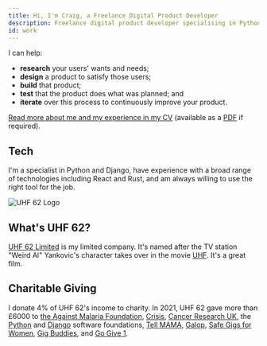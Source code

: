 ```yaml
---
title: Hi, I'm Craig, a Freelance Digital Product Developer
description: Freelance digital product developer specialising in Python and Django. Based in London.
id: work
---
```


I can help:

 * **research** your users' wants and needs;
 * **design** a product to satisfy those users;
 * **build** that product;
 * **test** that the product does what was planned; and
 * **iterate** over this process to continuously improve your product.

[Read more about me and my experience in my CV](/cv) (available as a [PDF](/cv.pdf) if required).

## Tech

I'm a specialist in Python and Django, have experience with a broad range of technologies including React and Rust, and am always willing to use the right tool for the job.

![UHF 62 Logo](https://www.uhf62.co.uk/assets/logo.svg)

## What's UHF&nbsp;62?

[UHF 62 Limited](http://uhf62.co.uk) is my limited company. It's named after the TV station "Weird Al" Yankovic's character takes over in the movie [UHF](https://www.imdb.com/title/tt0098546/). It's a great film.


## Charitable Giving

I donate 4% of UHF 62's income to charity. In 2021, UHF 62 gave more than £6000 to [the Against Malaria Foundation](https://againstmalaria.com), [Crisis](https://crisis.org.uk), [Cancer Research UK](https://www.cancerresearchuk.org), the [Python](https://www.python.org/psf/) and [Django](https://www.djangoproject.com/foundation/) software foundations, [Tell MAMA](https://tellmamauk.org), [Galop](https://galop.org.uk), [Safe Gigs for Women](https://sgfw.org.uk), [Gig Buddies](https://gigbuddies.org.uk), and [Go Give 1](https://gogiveone.org).
